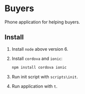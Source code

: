 # Buyers

Phone application for helping buyers.

## Install

1. Install `node` above version 6.

2. Install `cordova` and `ionic`:

   ```bash
   npm install cordova ionic
   ```

3. Run init script with `scripts\init`.

4. Run application with `t`.


